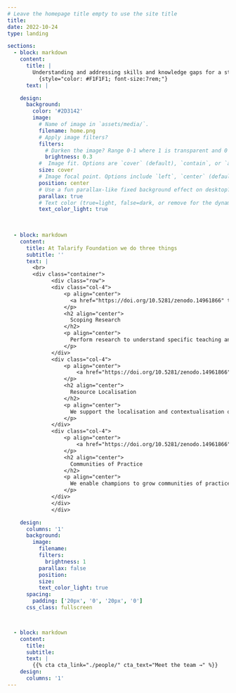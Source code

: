 ```yaml
---
# Leave the homepage title empty to use the site title
title:
date: 2022-10-24
type: landing

sections:
  - block: markdown
    content:
      title: |
        Understanding and addressing skills and knowledge gaps for a stronger future.
          {style="color: #F1F1F1; font-size:7rem;"}
      text: |

    design:
      background:
        color: '#2D3142'
        image:
          # Name of image in `assets/media/`.
          filename: home.png
          # Apply image filters?
          filters:
            # Darken the image? Range 0-1 where 1 is transparent and 0 is opaque.
            brightness: 0.3
          #  Image fit. Options are `cover` (default), `contain`, or `actual` size.
          size: cover
          # Image focal point. Options include `left`, `center` (default), or `right`.
          position: center
          # Use a fun parallax-like fixed background effect on desktop? true/false
          parallax: true
          # Text color (true=light, false=dark, or remove for the dynamic theme color).
          text_color_light: true

        
   
  - block: markdown
    content:
      title: At Talarify Foundation we do three things
      subtitle: ''
      text: |
        <br>
        <div class="container">
              <div class="row">
              <div class="col-4">
                  <p align="center">
                    <a href="https://doi.org/10.5281/zenodo.14961866" target="_blank"><img src="../uploads/research.svg" width="70%"></a>
                  </p>
                  <h2 align="center">
                    Scoping Research
                  </h2>
                  <p align="center">
                    Perform research to understand specific teaching and learning needs in niche environments to ensure optimal use of resources and time.
                  </p>
              </div>
              <div class="col-4">
                  <p align="center">
                      <a href="https://doi.org/10.5281/zenodo.14961866" target="_blank"><img src="../uploads/localisation.svg" width="70%"></a>
                  </p>
                  <h2 align="center">
                    Resource Localisation
                  </h2>
                  <p align="center">
                    We support the localisation and contextualisation of learning resources and training interventions to facilitate optimal learning experiences.
                  </p>
              </div>
              <div class="col-4">
                  <p align="center">
                      <a href="https://doi.org/10.5281/zenodo.14961866" target="_blank"><img src="../uploads/community.svg" width="70%"></a>
                  </p>
                  <h2 align="center">
                    Communities of Practice
                  </h2>
                  <p align="center">
                    We enable champions to grow communities of practice where continuous learning and knowledge sharing can thrive.
                  </p>
              </div>
              </div>
              </div>

    design:
      columns: '1'
      background:
        image: 
          filename: 
          filters:
            brightness: 1
          parallax: false
          position: 
          size: 
          text_color_light: true
      spacing:
        padding: ['20px', '0', '20px', '0']
      css_class: fullscreen



  - block: markdown
    content:
      title:
      subtitle:
      text: |
        {{% cta cta_link="./people/" cta_text="Meet the team →" %}}
    design:
      columns: '1'
---
```

